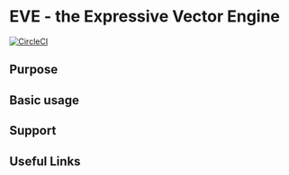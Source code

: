 # EVE - the Expressive Vector Engine

[![CircleCI](https://circleci.com/gh/jfalcou/eve/tree/develop.svg?style=svg&circle-token=341ef01f38a05865882565127a64f692f650fc7b)](https://circleci.com/gh/jfalcou/eve/tree/develop)

## Purpose

## Basic usage

## Support

## Useful Links

